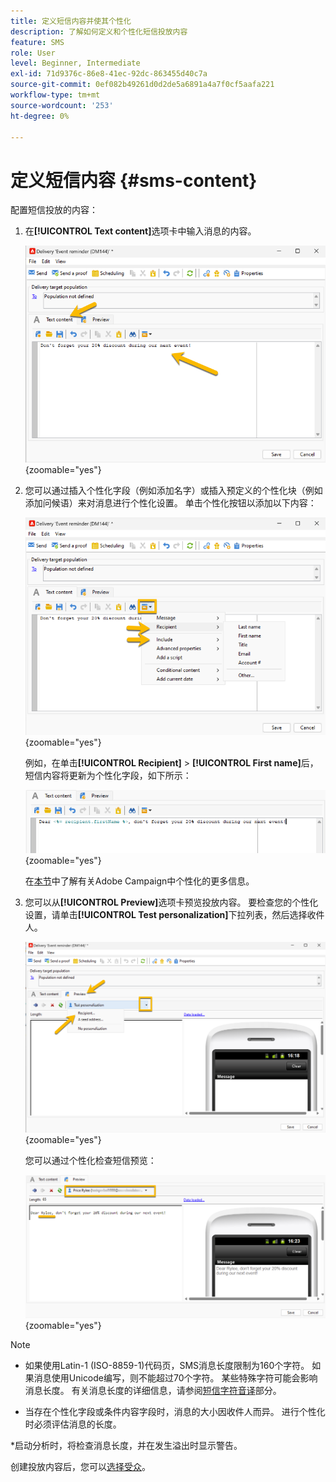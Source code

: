 ```yaml
---
title: 定义短信内容并使其个性化
description: 了解如何定义和个性化短信投放内容
feature: SMS
role: User
level: Beginner, Intermediate
exl-id: 71d9376c-86e8-41ec-92dc-863455d40c7a
source-git-commit: 0ef082b49261d0d2de5a6891a4a7f0cf5aafa221
workflow-type: tm+mt
source-wordcount: '253'
ht-degree: 0%

---
```


# 定义短信内容 {#sms-content}

配置短信投放的内容：

1. 在&#x200B;**[!UICONTROL Text content]**&#x200B;选项卡中输入消息的内容。

   ![](assets/sms_content.png){zoomable="yes"}

1. 您可以通过插入个性化字段（例如添加名字）或插入预定义的个性化块（例如添加问候语）来对消息进行个性化设置。 单击个性化按钮以添加以下内容：

   ![](assets/sms_perso.png){zoomable="yes"}

   例如，在单击&#x200B;**[!UICONTROL Recipient]** > **[!UICONTROL First name]**&#x200B;后，短信内容将更新为个性化字段，如下所示：

   ![](assets/sms_perso_recipient.png){zoomable="yes"}

   在[本节](../personalize.md)中了解有关Adobe Campaign中个性化的更多信息。

1. 您可以从&#x200B;**[!UICONTROL Preview]**&#x200B;选项卡预览投放内容。 要检查您的个性化设置，请单击&#x200B;**[!UICONTROL Test personalization]**&#x200B;下拉列表，然后选择收件人。

   ![](assets/sms_preview.png){zoomable="yes"}

   您可以通过个性化检查短信预览：

   ![](assets/sms_preview_phone.png){zoomable="yes"}

>[!NOTE]
>
>* 如果使用Latin-1 (ISO-8859-1)代码页，SMS消息长度限制为160个字符。 如果消息使用Unicode编写，则不能超过70个字符。 某些特殊字符可能会影响消息长度。 有关消息长度的详细信息，请参阅[短信字符音译](smpp-external-account.md#smpp-channel-settings)部分。
>
>* 当存在个性化字段或条件内容字段时，消息的大小因收件人而异。 进行个性化时必须评估消息的长度。
>
>*启动分析时，将检查消息长度，并在发生溢出时显示警告。

创建投放内容后，您可以[选择受众](sms-audience.md)。
